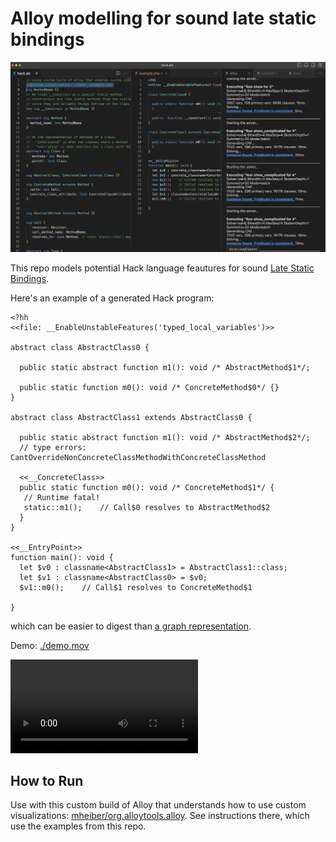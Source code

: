 # Alloy modelling for sound late static bindings

![screnshot](./screenshot.png)

This repo models potential Hack language feautures for sound
[Late Static Bindings](https://www.php.net/manual/en/language.oop5.late-static-bindings.php).


Here's an example of a generated Hack program:

```
<?hh
<<file: __EnableUnstableFeatures('typed_local_variables')>>

abstract class AbstractClass0 {

  public static abstract function m1(): void /* AbstractMethod$1*/;

  public static function m0(): void /* ConcreteMethod$0*/ {}
}

abstract class AbstractClass1 extends AbstractClass0 {

  public static abstract function m1(): void /* AbstractMethod$2*/;
  // type errors: CantOverrideNonConcreteClassMethodWithConcreteClassMethod

  <<__ConcreteClass>>
  public static function m0(): void /* ConcreteMethod$1*/ {
   // Runtime fatal!
   static::m1();    // Call$0 resolves to AbstractMethod$2
  }
}

<<__EntryPoint>>
function main(): void {
  let $v0 : classname<AbstractClass1> = AbstractClass1::class;
  let $v1 : classname<AbstractClass0> = $v0;
  $v1::m0();    // Call$1 resolves to ConcreteMethod$1

}
```

which can be easier to digest than [a graph representation](./analyzer.png).

Demo: [./demo.mov](./demo.mov)

<video alt="demo" src="./demo.mov"></video>


## How to Run

Use with this custom build of Alloy that understands how to use custom visualizations: [mheiber/org.alloytools.alloy](https://github.com/mheiber/org.alloytools.alloy/). See instructions there, which use the examples from this repo.
